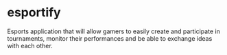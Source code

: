# esportify
 Esports application that will allow gamers to easily create and participate in tournaments, monitor their performances and be able to exchange ideas with each other.
